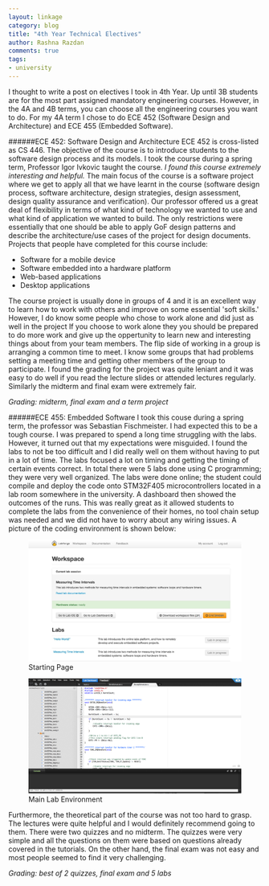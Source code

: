 ```yaml
---
layout: linkage
category: blog
title: "4th Year Technical Electives"
author: Rashna Razdan
comments: true
tags:
- university
---
```


I thought to write a post on electives I took in 4th Year. Up until 3B students are for the most part assigned mandatory engineering courses. However, in the 4A and 4B terms, you can choose all the engineering courses you want to do. For my 4A term I chose to do ECE 452 (Software Design and Architecture) and ECE 455 (Embedded Software).

######ECE 452: Software Design and Architecture 
ECE 452 is cross-listed as CS 446. The objective of the course is to introduce students to the software design process and its models. I took the course during a spring term, Professor Igor Ivkovic taught the course. *I found this course extremely interesting and helpful.* The main focus of the course is a software project where we get to apply all that we have learnt in the course (software design process, software architecture, design strategies, design assessment, design quality assurance and verification). Our professor offered us a great deal of flexibility in terms of what kind of technology we wanted to use and what kind of application we wanted to build. The only restrictions were essentially that one should be able to apply GoF design patterns and describe the architecture/use cases of the project for design documents. 
Projects that people have completed for this course include:
<ul>
<li> Software for a mobile device </li>
<li> Software embedded into a hardware platform </li>
<li> Web-based applications </li>
<li> Desktop applications </li>
</ul>

The course project is usually done in groups of 4 and it is an excellent way to learn how to work with others and improve on some essential 'soft skills.' However, I do know some people who chose to work alone and did just as well in the project
If you choose to work alone they you should be prepared to do more work and give up the oppertunity to learn new and interesting things about from your team members. The flip side of working in a group is arranging a common time to meet. I know some groups that had problems setting a meeting time and getting other members of the group to participate. I found the grading for the project was quite leniant and it was easy to do well if you read the lecture slides or attended lectures regularly. Similarly the midterm and final exam were extremely fair.  

*Grading: midterm, final exam and a term project*

######ECE 455: Embedded Software
I took this couse during a spring term, the professor was Sebastian Fischmeister. I had expected this to be a tough course. I was prepared to spend a long time struggling with the labs. However, it turned out that my expectations were misguided. I found the labs to not be too difficult and I did really well on them without having to put in a lot of time. The labs focused a lot on timing and getting the timing of certain events correct. In total there were 5 labs done using C programming; they were very well organized. The labs were done online; the student could compile and deploy the code onto STM32F405 microcontrollers located in a lab room somewhere in the university. A dashboard then showed the outcomes of the runs. This was really great as it allowed students to complete the labs from the convenience of their homes, no tool chain setup was needed and we did not have to worry about any wiring issues. A picture of the coding environment is shown below:
<figure>
	<div class="web">
		<img src="/images/blog/ece455_1.png">
	</div>
	<figurecaption>Starting Page</figurecaption>
</figure> 

<figure>
	<div class="web">
		<img src="/images/blog/ece455_3.png">
	</div>
	<figurecaption>Main Lab Environment</figurecaption>
</figure> 

Furthermore, the theoretical part of the course was not too hard to grasp. The lectures were quite helpful and I would definitely recommend going to them. There were two quizzes and no midterm. The quizzes were very simple and all the questions on them were based on questions already covered in the tutorials. On the other hand, the final exam was not easy and most people seemed to find it very challenging. 

*Grading: best of 2 quizzes, final exam and 5 labs*


